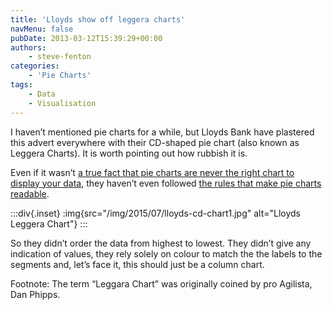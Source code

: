 ```yaml
---
title: 'Lloyds show off leggera charts'
navMenu: false
pubDate: 2013-03-12T15:39:29+00:00
authors:
    - steve-fenton
categories:
    - 'Pie Charts'
tags:
    - Data
    - Visualisation
---
```


I haven’t mentioned pie charts for a while, but Lloyds Bank have plastered this advert everywhere with their CD-shaped pie chart (also known as Leggera Charts). It is worth pointing out how rubbish it is.

Even if it wasn’t [a true fact that pie charts are never the right chart to display your data](/blog/2009/04/pie-charts-are-bad/), they haven’t even followed [the rules that make pie charts readable](/blog/2011/10/a-great-example-of-a-terrible-pie-chart/).

:::div{.inset}
:img{src="/img/2015/07/lloyds-cd-chart1.jpg" alt="Lloyds Leggera Chart"}
:::

So they didn’t order the data from highest to lowest. They didn’t give any indication of values, they rely solely on colour to match the the labels to the segments and, let’s face it, this should just be a column chart.

Footnote: The term “Leggara Chart” was originally coined by pro Agilista, Dan Phipps.
